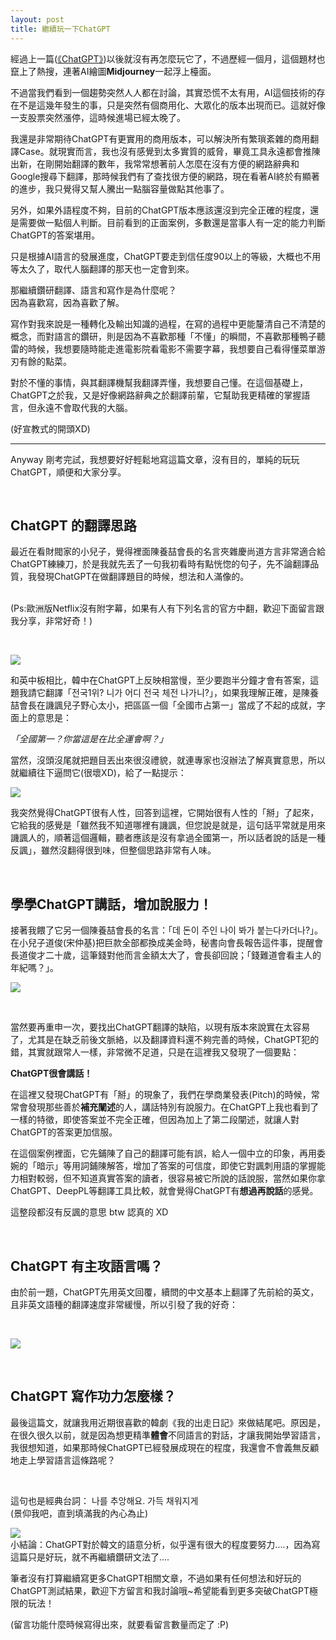 ```yaml
---
layout: post
title: 繼續玩一下ChatGPT
---
```


經過上一篇([《ChatGPT》](https://chat.openai.com/auth/login))以後就沒有再怎麼玩它了，不過歷經一個月，這個題材也竄上了熱搜，連著AI繪圖**Midjourney**一起浮上檯面。

不過當我們看到一個趨勢突然人人都在討論，其實恐慌不太有用，AI這個技術的存在不是這幾年發生的事，只是突然有個商用化、大眾化的版本出現而已。這就好像一支股票突然漲停，這時候進場已經太晚了。

我還是非常期待ChatGPT有更實用的商用版本，可以解決所有繁瑣紊雜的商用翻譯Case。就現實而言，我也沒有感覺到太多實質的威脅，畢竟工具永遠都會推陳出新，在剛開始翻譯的數年，我常常想著前人怎麼在沒有方便的網路辭典和Google搜尋下翻譯，那時候我們有了查找很方便的網路，現在看著AI終於有顯著的進步，我只覺得又幫人騰出一點腦容量做點其他事了。

另外，如果外語程度不夠，目前的ChatGPT版本應該還沒到完全正確的程度，還是需要做一點個人判斷。目前看到的正面案例，多數還是當事人有一定的能力判斷ChatGPT的答案堪用。

只是根據AI語言的發展進度，ChatGPT要走到信任度90以上的等級，大概也不用等太久了，取代人腦翻譯的那天也一定會到來。



那繼續鑽研翻譯、語言和寫作是為什麼呢？<br/>
因為喜歡寫，因為喜歡了解。


寫作對我來說是一種轉化及輸出知識的過程，在寫的過程中更能釐清自己不清楚的概念，而對語言的鑽研，則是因為不喜歡那種「不懂」的瞬間，不喜歡那種鴨子聽雷的時候，我想要隨時能走進電影院看電影不需要字幕，我想要自己看得懂菜單游刃有餘的點菜。

對於不懂的事情，與其翻譯機幫我翻譯弄懂，我想要自己懂。在這個基礎上，ChatGPT之於我，又是好像網路辭典之於翻譯前輩，它幫助我更精確的掌握語言，但永遠不會取代我的大腦。


(好宣教式的開頭XD)

---

Anyway 剛考完試，我想要好好輕鬆地寫這篇文章，沒有目的，單純的玩玩ChatGPT，順便和大家分享。

<br/>

## ChatGPT 的翻譯思路

最近在看財閥家的小兒子，覺得裡面陳養喆會長的名言夾雜慶尚道方言非常適合給ChatGPT練練刀，於是我就先丟了一句我初看時有點恍惚的句子，先不論翻譯品質，我發現ChatGPT在做翻譯題目的時候，想法和人滿像的。

<br/> (Ps:歐洲版Netflix沒有附字幕，如果有人有下列名言的官方中翻，歡迎下面留言跟我分享，非常好奇！)

<br/>

![](/assets/img/ChatGPT/cpt1.jpg)<br/>


和英中板相比，韓中在ChatGPT上反映相當慢，至少要跑半分鐘才會有答案，這題我請它翻譯「전국1위? 니가 어디 전국 체전 나가니?」，如果我理解正確，是陳養喆會長在譏諷兒子野心太小，把區區一個「全國市占第一」當成了不起的成就，字面上的意思是：

*「全國第一？你當這是在比全運會啊？」*



當然，沒頭沒尾就把題目丟出來很沒禮貌，就連專家也沒辦法了解真實意思，所以就繼續往下逼問它(很壞XD)，給了一點提示：

![](/assets/img/ChatGPT/cpt2.jpg)<br/>


我突然覺得ChatGPT很有人性，回答到這裡，它開始很有人性的「掰」了起來，它給我的感覺是「雖然我不知道哪裡有譏諷，但您說是就是，這句話平常就是用來譏諷人的，順著這個邏輯，聽者應該是沒有拿過全國第一，所以話者說的話是一種反諷」，雖然沒翻得很到味，但整個思路非常有人味。

<br/>

## 學學ChatGPT講話，增加說服力！

接著我餵了它另一個陳養喆會長的名言：「데 돈이 주인 나이 봐가 붙는다카더나?」。在小兒子道俊(宋仲基)把巨款全部都換成美金時，秘書向會長報告這件事，提醒會長道俊才二十歲，這筆錢對他而言金額太大了，會長卻回說；「錢難道會看主人的年紀嗎？」。


![](/assets/img/ChatGPT/cpt3.jpg)<br/>

<br/>

當然要再重申一次，要找出ChatGPT翻譯的缺陷，以現有版本來說實在太容易了，尤其是在缺乏前後文脈絡，以及翻譯資料還不夠完善的時候，ChatGPT犯的錯，其實就跟常人一樣，非常微不足道，只是在這裡我又發現了一個要點：

**ChatGPT很會講話！**

在這裡又發現ChatGPT有「掰」的現象了，我們在學商業發表(Pitch)的時候，常常會發現那些善於**補充闡述**的人，講話特別有說服力。在ChatGPT上我也看到了一樣的特徵，即使答案並不完全正確，但因為加上了第二段闡述，就讓人對ChatGPT的答案更加信服。

在這個案例裡面，它先鋪陳了自己的翻譯可能有誤，給人一個中立的印象，再用委婉的「暗示」等用詞鋪陳解答，增加了答案的可信度，即使它對諷刺用語的掌握能力相對較弱，但不知道真實答案的讀者，很容易被它所說的話說服，當然如果你拿ChatGPT、DeepPL等翻譯工具比較，就會覺得ChatGPT有**想過再說話**的感覺。


這整段都沒有反諷的意思 btw 認真的 XD

<br/>

## ChatGPT 有主攻語言嗎？

由於前一題，ChatGPT先用英文回覆，續問的中文基本上翻譯了先前給的英文，且非英文語種的翻譯速度非常緩慢，所以引發了我的好奇：

<br/>

![](/assets/img/ChatGPT/Chat4.jpg)<br/>


<br/>

## ChatGPT 寫作功力怎麼樣？

最後這篇文，就讓我用近期很喜歡的韓劇《我的出走日記》來做結尾吧。原因是，在很久很久以前，就是因為想更精準**體會**不同語言的對話，才讓我開始學習語言，我很想知道，如果那時候ChatGPT已經發展成現在的程度，我還會不會義無反顧地走上學習語言這條路呢？

<br/>

這句也是經典台詞： 나를 추앙해요. 가득 채워지게 <br/>
(景仰我吧，直到填滿我的內心為止)


![](/assets/img/ChatGPT/Chat5.jpg)<br/>
小結論：ChatGPT對於韓文的語意分析，似乎還有很大的程度要努力....，因為寫這篇只是好玩，就不再繼續鑽研文法了....





筆者沒有打算繼續寫更多ChatGPT相關文章，不過如果有任何想法和好玩的ChatGPT測試結果，歡迎下方留言和我討論哦~希望能看到更多突破ChatGPT極限的玩法！


(留言功能什麼時候寫得出來，就要看留言數量而定了 :P)






